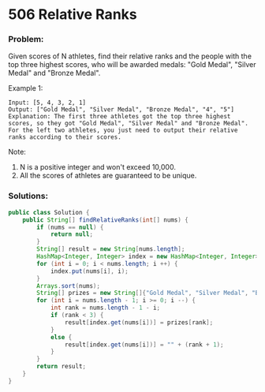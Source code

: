 # 506 Relative Ranks

### Problem:

Given scores of N athletes, find their relative ranks and the people with the top three highest scores, who will be awarded medals: "Gold Medal", "Silver Medal" and "Bronze Medal".

Example 1:
```
Input: [5, 4, 3, 2, 1]
Output: ["Gold Medal", "Silver Medal", "Bronze Medal", "4", "5"]
Explanation: The first three athletes got the top three highest scores, so they got "Gold Medal", "Silver Medal" and "Bronze Medal". 
For the left two athletes, you just need to output their relative ranks according to their scores.
```
Note:
1. N is a positive integer and won't exceed 10,000.
2. All the scores of athletes are guaranteed to be unique.

### Solutions:

```java
public class Solution {
    public String[] findRelativeRanks(int[] nums) {
        if (nums == null) {
            return null;
        }
        String[] result = new String[nums.length];
        HashMap<Integer, Integer> index = new HashMap<Integer, Integer>();
        for (int i = 0; i < nums.length; i ++) {
            index.put(nums[i], i);
        }
        Arrays.sort(nums);
        String[] prizes = new String[]{"Gold Medal", "Silver Medal", "Bronze Medal"};
        for (int i = nums.length - 1; i >= 0; i --) {
            int rank = nums.length - 1 - i;
            if (rank < 3) {
                result[index.get(nums[i])] = prizes[rank];
            }
            else {
                result[index.get(nums[i])] = "" + (rank + 1);
            }
        }
        return result;
    }
}
```